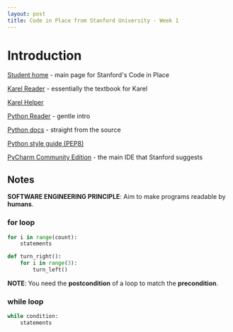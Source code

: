 ```yaml
---
layout: post
title: Code in Place from Stanford University - Week 1
---
```

# Introduction
[Student home](https://codeinplace.stanford.edu/cip4/studenthome) - main page for Stanford's Code in Place

[Karel Reader](https://compedu.stanford.edu/karel-reader/docs/python/en/intro.html) - essentially the textbook for Karel

[Karel Helper](https://karelhelper.com) 

[Python Reader](https://codeinplace.stanford.edu/cip4/textbook) - gentle intro

[Python docs](https://docs.python.org/3/) - straight from the source

[Python style guide (PEP8)](https://pep8.org/)

[PyCharm Community Edition](https://www.jetbrains.com/pycharm/download) - the main IDE that Stanford suggests

## Notes

**SOFTWARE ENGINEERING PRINCIPLE**: Aim to make programs readable by **humans**.

### for loop
```py
for i in range(count):
    statements
```

```py
def turn_right():
    for i in range(3):
        turn_left()
```

**NOTE**: You need the **postcondition** of a loop to match the **precondition**. 

### while loop
```py
while condition:
    statements
```